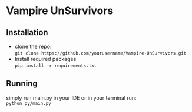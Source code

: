 # Vampire UnSurvivors

## Installation
* clone the repo:  
  `git clone https://github.com/yourusername/Vampire-UnSurvivors.git`
* Install required packages  
`pip install -r requirements.txt`

## Running
simply run main.py in your IDE or in your terminal run:  
`python py/main.py`
